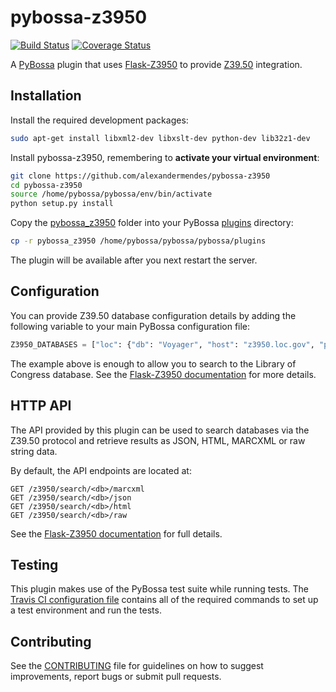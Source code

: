 # pybossa-z3950

[![Build Status](https://travis-ci.org/alexandermendes/pybossa-z3950.svg?branch=master)](https://travis-ci.org/alexandermendes/pybossa-z3950)
[![Coverage Status](https://coveralls.io/repos/alexandermendes/pybossa-z3950/badge.svg)](https://coveralls.io/github/alexandermendes/pybossa-z3950?branch=master)

A [PyBossa](https://github.com/PyBossa/pybossa) plugin that uses [Flask-Z3950](https://github.com/alexandermendes/Flask-Z3950) to provide [Z39.50](https://en.wikipedia.org/wiki/Z39.50) integration.


## Installation

Install the required development packages:

``` bash
sudo apt-get install libxml2-dev libxslt-dev python-dev lib32z1-dev
```

Install pybossa-z3950, remembering to **activate your virtual environment**:

``` bash
git clone https://github.com/alexandermendes/pybossa-z3950
cd pybossa-z3950
source /home/pybossa/pybossa/env/bin/activate
python setup.py install
```

Copy the [pybossa_z3950](pybossa_z3950) folder into your PyBossa
[plugins](https://github.com/PyBossa/pybossa/tree/master/pybossa/plugins) directory:

``` bash
cp -r pybossa_z3950 /home/pybossa/pybossa/pybossa/plugins
```

The plugin will be available after you next restart the server.


## Configuration

You can provide Z39.50 database configuration details by adding the following
variable to your main PyBossa configuration file:

``` Python
Z3950_DATABASES = ["loc": {"db": "Voyager", "host": "z3950.loc.gov", "port": 7090}]
```

The example above is enough to allow you to search to the Library of Congress
database. See the [Flask-Z3950 documentation](https://pythonhosted.org/Flask-Z3950/#configuration)
for more details.


## HTTP API

The API provided by this plugin can be used to search databases via the Z39.50 protocol and
retrieve results as JSON, HTML, MARCXML or raw string data.

By default, the API endpoints are located at:

``` HTTP
GET /z3950/search/<db>/marcxml
GET /z3950/search/<db>/json
GET /z3950/search/<db>/html
GET /z3950/search/<db>/raw
```

See the [Flask-Z3950 documentation](https://pythonhosted.org/Flask-Z3950/#http-api)
for full details.


## Testing

This plugin makes use of the PyBossa test suite while running tests. The
[Travis CI configuration file](.travis.yml) contains all of the required commands to set
up a test environment and run the tests.


## Contributing

See the [CONTRIBUTING](CONTRIBUTING.md) file for guidelines on how to suggest improvements,
report bugs or submit pull requests.
